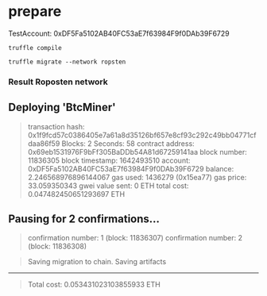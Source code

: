 

# prepare


TestAccount: 0xDF5Fa5102AB40FC53aE7f63984F9f0DAb39F6729


```
truffle compile

truffle migrate --network ropsten 

```

### Result Roposten network

 Deploying 'BtcMiner'
   --------------------
   > transaction hash:    0x1f9fcd57c0386405e7a61a8d35126bf657e8cf93c292c49bb04771cfdaa86f59
   > Blocks: 2            Seconds: 58
   > contract address:    0x69eb1531976F9bFf305BaDDb54A81d67259141aa
   > block number:        11836305
   > block timestamp:     1642493510
   > account:             0xDF5Fa5102AB40FC53aE7f63984F9f0DAb39F6729
   > balance:             2.246568976896144067
   > gas used:            1436279 (0x15ea77)
   > gas price:           33.059350343 gwei
   > value sent:          0 ETH
   > total cost:          0.047482450651293697 ETH

   Pausing for 2 confirmations...
   ------------------------------
   > confirmation number: 1 (block: 11836307)
   > confirmation number: 2 (block: 11836308)

   > Saving migration to chain.
   > Saving artifacts
   -------------------------------------
   > Total cost:     0.053431023103855933 ETH